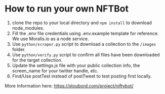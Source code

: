 # How to run your own NFTBot

1. clone the repo to your local directory and `npm install` to download node_modules. 
2. Fill the .env file credentials using .env.example template for reference. We use Moralis.io as a node service.
3. Use `python/scraper.py` script to download a collection to the `/images` folder.
4. Use `python/verify.py` script to confirm all files have been downloaded for the target collection.
5. Update the settings.js file with your public collection info, the screen_name for your twitter handle, etc.
6. Find/Use postTest instead of postTweet to test posting first locally.

More Information here: https://stoubord.com/project/niftybot/
